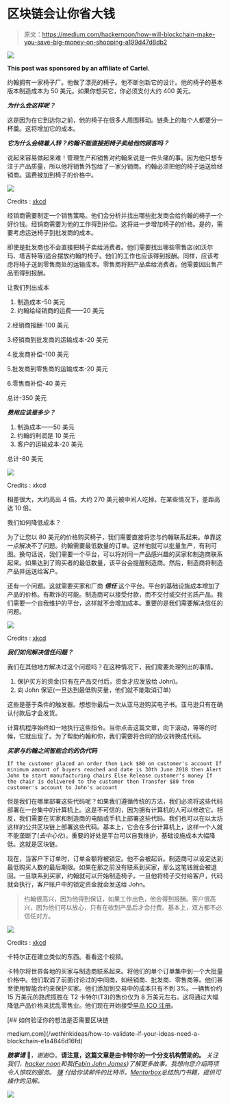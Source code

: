 # 区块链会让你省大钱

> 原文：<https://medium.com/hackernoon/how-will-blockchain-make-you-save-big-money-on-shopping-a199d47d8db2>

![](img/0b1ebc1d067c0fe861da5f81ea8ece25.png)

**This post was sponsored by an affiliate of Cartel.**

约翰拥有一家椅子厂。他做了漂亮的椅子。他不断创新它的设计。他的椅子的基本版本制造成本为 50 美元。如果你想买它，你必须支付大约 400 美元。

***为什么会这样呢？***

这是因为在它到达你之前，他的椅子在很多人周围移动。链条上的每个人都要分一杯羹。这将增加它的成本。

***它为什么会绕着人转？约翰不能直接把椅子卖给他的顾客吗？***

说起来容易做起来难！管理生产和销售对约翰来说是一件头痛的事。因为他只想专注于产品质量，所以他将销售外包给了一家分销商。约翰必须把他的椅子运送给经销商。运费被加到椅子的价格中。

![](img/166c7f37edbd15b0222b81173cb7c195.png)

Credits : [xkcd](http://www.xkcd.com/281)

经销商需要制定一个销售策略。他们会分析并找出哪些批发商会给约翰的椅子一个好价钱。经销商需要为他的工作得到补偿。这将进一步增加椅子的价格。是的，需要考虑运送椅子到批发商的成本。

即使是批发商也不会直接把椅子卖给消费者。他们需要找出哪些零售店(如沃尔玛、塔吉特等)适合摆放约翰的椅子。他们的工作也应该得到报酬。同样，应该考虑将椅子送到零售商处的运输成本。零售商将把产品卖给消费者。他需要因出售产品而得到报酬。

让我们列出成本

1.  制造成本-50 美元
2.  约翰给经销商的运费——20 美元

2.经销商报酬-100 美元

3.经销商到批发商的运输成本-20 美元

4.批发商补偿-100 美元

5.批发商到零售商的运输成本-20 美元

6.零售商补偿-40 美元

总计-350 美元

***费用应该是多少？***

1.  制造成本——50 美元
2.  约翰的利润是 10 美元
3.  客户的运输成本-20 美元

总计-80 美元

![](img/3b1bada553c21a521b27b7c450cb5eb2.png)

Credits : xkcd

相差很大，大约高出 4 倍。大约 270 美元被中间人吃掉。在某些情况下，差距高达 10 倍。

我们如何降低成本？

为了让您以 80 美元的价格购买椅子，我们需要直接将您与约翰联系起来。单靠这一点解决不了问题。约翰需要最低数量的订单。这样他就可以批量生产，有利可图。换句话说，我们需要一个平台，可以将对同一产品感兴趣的买家和制造商联系起来。如果达到了购买者的最低数量，该平台会提醒制造商。然后，制造商将制造产品并运送给客户。

还有一个问题。这就需要买家和厂商 ***信任*** 这个平台。平台的基础设施成本增加了产品的价格。有欺诈的可能。制造商可以接受付款，而不交付或交付劣质产品。我们需要一个自我维护的平台，这样就不会增加成本。重要的是我们需要解决信任的问题。

![](img/49cc34228bd65a9592b376401dd0772d.png)

Credits : [xkcd](https://www.explainxkcd.com/wiki/index.php/837:_Coupon_Code)

***我们如何解决信任问题？***

我们在其他地方解决过这个问题吗？在这种情况下，我们需要处理列出的事情。

1.  保护买方的资金(只有在产品交付后，资金才应发放给 John)。
2.  向 John 保证(一旦达到最低购买量，他们就不能取消订单)

这些是基于条件的触发器。想想你最后一次从亚马逊购买电子书。亚马逊只有在确认付款后才会发货。

计算机程序始终如一地执行这些指令。当你点击这篇文章，向下滚动，等等的时候，它就出现了。为了帮助约翰和你，我们需要将合同的协议转换成代码。

***买家与约翰之间智能合约的伪代码***

```
If the customer placed an order then Lock $80 on customer's account If minimum amount of buyers reached and date is 30th June 2018 then Alert John to start manufacturing chairs Else Release customer's money If the chair is delivered to the customer then Transfer $80 from customer's account to John's account
```

但是我们在哪里部署这些代码呢？如果我们遵循传统的方法，我们必须将这些代码部署在一台集中的计算机上。这是不可信的，因为拥有计算机的人可以修改它。相反，我们需要在买家和制造商的电脑或手机上部署这些代码。我们也可以在以太坊这样的公共区块链上部署这些代码。基本上，它会在多台计算机上，这样一个人就不能垄断了(*去中心化*)。重要的好处是平台可以自我维护，基础设施成本大幅降低。这就是区块链。

现在，当客户下订单时，订单金额将被锁定。他不会被起诉。制造商可以设定达到最低购买人数的最后期限。如果在那之前没有联系到买家，那么这笔钱就会被退回。一旦联系到买家，约翰就可以开始制造椅子。一旦他将椅子交付给客户，代码就会执行，客户账户中的锁定资金就会发送给 John。

> 约翰很高兴，因为他得到保证，如果工作出色，他会得到报酬。客户很高兴，因为他们可以放心，只有在收到产品后才会付费。基本上，双方都不必信任对方。

![](img/b30dd3dd026eacff361df41d0838a9bf.png)

Credits : [xkcd](https://xkcd.com/501/)

卡特尔正在建立类似的东西。看看这个视频。

卡特尔将世界各地的买家与制造商联系起来。将他们的单个订单集中到一个大批量价格中。他们取消了前面讨论过的中间商，如经销商、批发商、零售商等。他们甚至使用智能合约来保护买家。他们添加到交易中的成本只有不到 3%。一辆售价约 15 万美元的路虎揽胜在 T2 卡特尔(T3)的售价仅为 8 万美元左右。这将通过大幅降低产品价格来扰乱零售业。他们现在开始接受[早鸟 ICO 注册](http://www.cartelcoin.io/registration/)。

[](/wethinkideas/how-to-validate-if-your-ideas-need-a-blockchain-e1a4846d16fd) [## 如何验证你的想法是否需要区块链

medium.com](/wethinkideas/how-to-validate-if-your-ideas-need-a-blockchain-e1a4846d16fd) 

***鼓掌请*** 👏，*谢谢*😊。**请注意，这篇文章是由卡特尔的一个分支机构赞助的。** *关注我们，*[*hacker noon*](https://hackernoon.com)*和我(*[*Febin John James*](https://medium.com/u/75a616711f4e?source=post_page-----a199d47d8db2--------------------------------)*)了解更多故事。我想向您介绍两项令人惊叹的服务。* [*赚*](https://earn.com/febin/referral/?a=rzjbj73qc4dhiv6y) *付给你读邮件的比特币。*[*Mentorbox*](https://mentorbox.com/partners?affiliate_id=898086&aff_sub=&aff_sub2=&nopopup=true&noautoplay=false&cookiepreview=false)*总结热门书籍，提供可操作的见解。*

[![](img/4fcf20b20f7ae6d41b1d0e9a70884272.png)](https://www.linkedin.com/in/febinjohnjames/)